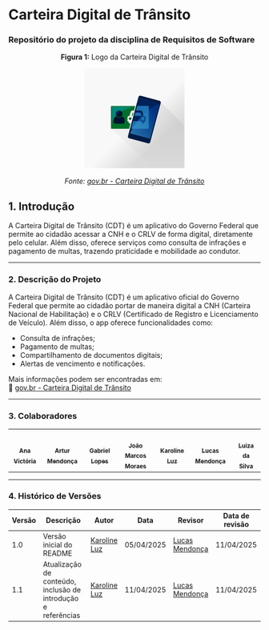 ﻿# Carteira Digital de Trânsito
### Repositório do projeto da disciplina de Requisitos de Software 

<b1> 
<div align="center">
  <p><strong>Figura 1:</strong> Logo da Carteira Digital de Trânsito</p>
  <img src="assets/img/image.png" alt="Logo da Carteira Digital de Trânsito" width="200"/>
  <p><em>Fonte: <a href="https://www.gov.br/pt-br/apps/carteira-digital-de-transito-1" target="_blank">gov.br - Carteira Digital de Trânsito</a></em></p>
</div>

## 1. Introdução
A Carteira Digital de Trânsito (CDT) é um aplicativo do Governo Federal que permite ao cidadão acessar a CNH e o CRLV de forma digital, diretamente pelo celular. Além disso, oferece serviços como consulta de infrações e pagamento de multas, trazendo praticidade e mobilidade ao condutor.

---

### 2. Descrição do Projeto

A Carteira Digital de Trânsito (CDT) é um aplicativo oficial do Governo Federal que permite ao cidadão portar de maneira digital a CNH (Carteira Nacional de Habilitação) e o CRLV (Certificado de Registro e Licenciamento de Veículo). Além disso, o app oferece funcionalidades como:

- Consulta de infrações;
- Pagamento de multas;
- Compartilhamento de documentos digitais;
- Alertas de vencimento e notificações.

Mais informações podem ser encontradas em:  
📎 [gov.br - Carteira Digital de Trânsito](https://www.gov.br/pt-br/apps/carteira-digital-de-transito-1)

---
### 3. Colaboradores

<table>
  <tr>
    <td align="center"><a href="https://github.com/navicg"><img style="border-radius: 50%;" src="https://github.com/navicg.png" width="100px;" alt=""/><br /><sub><b>Ana Victória</b></sub></a><br />
    <td align="center"><a href="https://github.com/ArtyMend07"><img style="border-radius: 50%;" src="https://github.com/ArtyMend07.png" width="100px;" alt=""/><br /><sub><b>Artur Mendonça</b></sub></a><br /><a></a></td>
    <td align="center"><a href="https://github.com/BrzGab"><img style="border-radius: 50%;" src="https://github.com/BrzGab.png" width="100px;" alt=""/><br /><sub><b>Gabriel Lopes</b></sub></a><br /><a></a></td>
        <td align="center"><a href="https://github.com/JJOAOMARCOSS"><img style="border-radius: 50%;" src="https://github.com/JJOAOMARCOSS.png" width="100px;" alt=""/><br /><sub><b>João Marcos Moraes</b></sub></a><br />
        <td align="center"><a href="https://github.com/KarolineLuz"><img style="border-radius: 50%;" src="https://github.com/KarolineLuz.png" width="100px;" alt=""/><br /><sub><b>Karoline Luz</b></sub></a><br />
    <td align="center"><a href="https://github.com/lucasarruda9"><img style="border-radius: 50%;" src="https://github.com/lucasarruda9.png" width="100px;" alt=""/><br /><sub><b>Lucas Mendonça</b></sub></a><br />
    <td align="center"><a href="https://github.com/Luizaxx"><img style="border-radius: 50%;" src="https://github.com/Luizaxx.png" width="100px;" alt=""/><br /><sub><b>Luiza da Silva</b></sub></a><br />
  </tr>
</table>

---
### 4. Histórico de Versões

| Versão | Descrição                                                      | Autor           | Data       | Revisor         | Data de revisão |
|--------|----------------------------------------------------------------|------------------|------------|------------------|------------------|
| 1.0    | Versão inicial do README                                       | [Karoline Luz](https://github.com/KarolineLuz)     | 05/04/2025 | [Lucas Mendonça](https://github.com/lucasarruda9)                | 11/04/2025                |
| 1.1    | Atualização de conteúdo, inclusão de introdução e referências | [Karoline Luz](https://github.com/KarolineLuz)    | 11/04/2025 | [Lucas Mendonça](https://github.com/lucasarruda9)   | 11/04/2025       |
